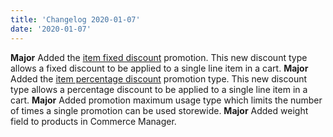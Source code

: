 ```yaml
---
title: 'Changelog 2020-01-07'
date: '2020-01-07'
---
```

**Major** Added the [item fixed discount](/docs/commerce-cloud/promotions/promotion-management/create-item-fixed-discount-promotion) promotion. This new discount type allows a fixed discount to be applied to a single line item in a cart.
**Major** Added the [item percentage discount](/docs/commerce-cloud/promotions/promotion-management/create-item-percent-discount-promotion) promotion type. This new discount type allows a percentage discount to be applied to a single line item in a cart.
**Major** Added promotion maximum usage type which limits the number of times a single promotion can be used storewide.
**Major** Added weight field to products in Commerce Manager.
